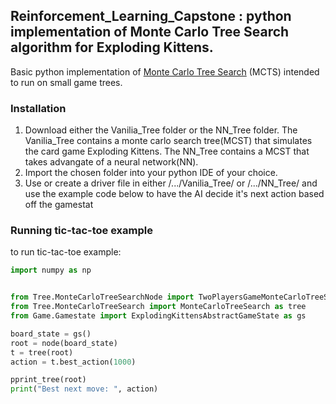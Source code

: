 ## Reinforcement_Learning_Capstone : python implementation of Monte Carlo Tree Search algorithm for Exploding Kittens.

 
Basic python implementation of [Monte Carlo Tree Search](https://int8.io/monte-carlo-tree-search-beginners-guide) (MCTS) intended to run on small game trees. 
 

### Installation

1. Download either the Vanilia_Tree folder or the NN_Tree folder. The Vanilia_Tree contains a monte carlo search tree(MCST) that simulates the card game Exploding Kittens.
   The NN_Tree contains a MCST that takes advangate of a neural network(NN).
2. Import the chosen folder into your python IDE of your choice.
3. Use or create a driver file in either /.../Vanilia_Tree/ or /.../NN_Tree/ and use the example code below to have the AI decide it's next action based off the gamestat

### Running tic-tac-toe example 

to run tic-tac-toe example:

```python
import numpy as np


from Tree.MonteCarloTreeSearchNode import TwoPlayersGameMonteCarloTreeSearchNode as node
from Tree.MonteCarloTreeSearch import MonteCarloTreeSearch as tree
from Game.Gamestate import ExplodingKittensAbstractGameState as gs

board_state = gs()
root = node(board_state)
t = tree(root)
action = t.best_action(1000)

pprint_tree(root)
print("Best next move: ", action)

```
